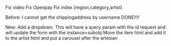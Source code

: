 Fix video
Fix Openpay
Fix index (region,category,artist)

Before:
 I cannot get the shippingaddress by username DONE!!!!

New:
  Add a dropdown. This will have a query param with the id request and will update the form with the instance=subobj
  Move the item html and add it to the artist html and put a carousel after the artesian 
